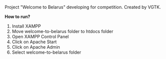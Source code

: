 <p>Project "Welcome to Belarus" developing for competition. Created by VGTK.</p>
<b>How to run?</b>
<ol>
  <li>Install XAMPP</li>
  <li>Move welcome-to-belarus folder to htdocs folder</li>
  <li>Open XAMPP Control Panel</li>
  <li>Click on Apache Start</li>
  <li>Click on Apache Admin</li>
  <li>Select welcome-to-belarus folder</li>
</ol>